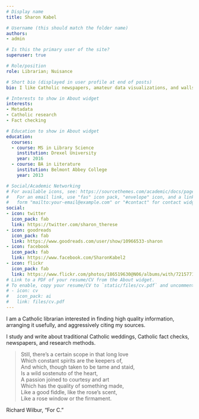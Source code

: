 ```yaml
---
# Display name
title: Sharon Kabel

# Username (this should match the folder name)
authors:
- admin

# Is this the primary user of the site?
superuser: true

# Role/position
role: Librarian; Nuisance

# Short bio (displayed in user profile at end of posts)
bio: I like Catholic newspapers, amateur data visualizations, and walls of text.

# Interests to show in About widget
interests:
- Metadata
- Catholic research
- Fact checking

# Education to show in About widget
education:
  courses:
  - course: MS in Library Science
    institution: Drexel University
    year: 2016
  - course: BA in Literature
    institution: Belmont Abbey College
    year: 2013

# Social/Academic Networking
# For available icons, see: https://sourcethemes.com/academic/docs/page-builder/#icons
#   For an email link, use "fas" icon pack, "envelope" icon, and a link in the
#   form "mailto:your-email@example.com" or "#contact" for contact widget.
social:
- icon: twitter
  icon_pack: fab
  link: https://twitter.com/sharon_therese
- icon: goodreads
  icon_pack: fab
  link: https://www.goodreads.com/user/show/10966533-sharon
- icon: facebook
  icon_pack: fab
  link: https://www.facebook.com/SharonKabel2
- icon: flickr
  icon_pack: fab
  link: https://www.flickr.com/photos/186519630@N06/albums/with/72157712699057908
# Link to a PDF of your resume/CV from the About widget.
# To enable, copy your resume/CV to `static/files/cv.pdf` and uncomment the lines below.
# - icon: cv
#   icon_pack: ai
#   link: files/cv.pdf
---
```


I am a Catholic librarian interested in finding high quality information, arranging it usefully, and aggressively citing my sources.

I study and write about traditional Catholic weddings, Catholic fact checks, newspapers, and research methods.

> Still, there’s a certain scope in that long love <br/>
> Which constant spirits are the keepers of, <br/>
> And which, though taken to be tame and staid, <br/>
> Is a wild sostenuto of the heart, <br/>
> A passion joined to courtesy and art <br/>
> Which has the quality of something made, <br/>
> Like a good fiddle, like the rose’s scent, <br/>
> Like a rose window or the firmament.

Richard Wilbur, “For C.”
